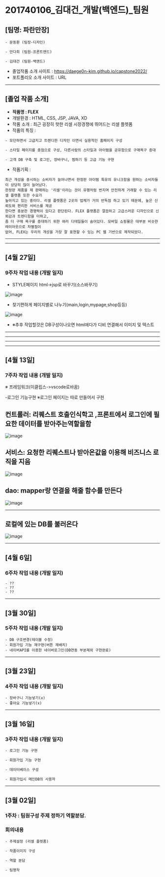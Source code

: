 # 201740106_김대건_개발(백엔드)_팀원
## [팀명: 파란만장]  

```
- 문동환 (팀장-디자인)  

- 안다희 (팀원-프론트앤드) 
 
- 김대건 (팀원-백앤드)
```
- 졸업작품 소개 사이트 : https://daege0n-kim.github.io/capstone2022/
- 포트폴리오 소개 사이트 : URL
---
## [졸업 작품 소개]
- __작품명 : FLEX__
- 개발환경 : HTML, CSS, JSP, JAVA, XD
- 작품 소개 : 최근 굉장히 핫한 리셀 시장경쟁에 뛰어드는 리셀 플렛폼
- 작품의 특징 : 
```
- 모던하면서 고급지고 트렌디한 디자인 이면서 실용적인 홈페이지 구성

- 스타일 페이지를 중점으로 구성, 다른사람의 스타일과 아이탬을 공유함으로 구매욕구 증대

- 고객 DB 구축 및 로그인, 장바구니, 찜하기 등 고급 기능 구현
```
- 작품기획 :  
```
최근 개성을 중시하는 소비자가 늘어나면서 한정판 아이템 특유의 유니크함을 원하는 소비자들이 상당히 많이 늘어났다.
한정판 제품을 제 판매하는 '리셀'이라는 것이 유행처럼 번지며 안전하게 거래할 수 있는 리셀 플랫폼 또한 수요가 
높아지고 있는 중이다. 리셀 플랫폼은 2곳의 업체가 거의 반독점 하고 있기 때문에, 높은 신뢰도와 편리한 서비스를 제공
한다면 충분한 경쟁력이 있다고 판단된다. FLEX 플랫폼은 깔끔하고 고급스러운 디자인으로 신뢰감과 트렌디함을 더하고, 
좀 더 구매 욕구를 증대하기 위한 여러 디테일들이 숨어있다. 모바일 쇼핑몰은 대부분 비슷한 레이아웃으로 차별점이
없어, FLEX는 우리의 개성을 가장 잘 표현할 수 있는 PC 웹 기반으로 제작되었다.
```




---  
---

## [4월 27일]
### 9주차 작업 내용 (개발 일지)

- STYLE페이지 html->jsp로 바꾸기(소스바꾸기)

![image](https://user-images.githubusercontent.com/70187585/166222996-6523ba6c-fc7d-42f0-b489-2b1ff7ccec33.png)


- 찾기편하게 페이지별로 나누기(main,login,mypage,shop등등)

![image](https://user-images.githubusercontent.com/70187585/166223145-d5ac3f75-68ab-484b-9604-b6ab15792b75.png)

- ※추후 작업할것은 DB구성이나오면 html에다가 디비 연결해서 이미지 및 텍스트 


---  
---





---  
---
## [4월 13일]
### 7주차 작업 내용 (개발 일지)

※ 프레임워크(이클립스->vscode로바꿈)

-로그인 기능구현
※로그인 페이지는 따로 만들어서 구현

## 컨트롤러: 리퀘스트 호출인식학고 ,프론트에서 로그인에 필요한 데이터를 받아주는역할을함
![image](https://user-images.githubusercontent.com/70187585/163704433-1139163b-6712-486f-b622-e89f7cdfa357.png)





## 서비스: 요청한 리퀘스트나 받아온값을 이용해 비즈니스 로직을 지음
![image](https://user-images.githubusercontent.com/70187585/163704521-79a4dc9d-6533-44b9-a711-39a7b533d7eb.png)






## dao: mapper랑 연결을 해줄 함수를 만든다
![image](https://user-images.githubusercontent.com/70187585/163704582-bd80f9df-daac-4fa7-90c3-801ae9c72870.png)






---
## 로컬에 있는 DB를 불러온다
![image](https://user-images.githubusercontent.com/70187585/163704600-4a04a438-5bd4-4579-a3c3-96f81d820202.png)

---


## [4월 6일]
### 6주차 작업 내용 (개발 일지)
```
- ??
- ??
- ??
```
---



## [3월 30일]
### 5주차 작업 내용 (개발 일지)
```
- DB 구조변경(테이블 수정)
- 회원가입 기능 재구현(버튼 재배치)
- 네이버API를 이용한 네이버로그인(DB연동 부분제외 구현완료)
```
---

## [3월 23일]
### 4주차 작업 내용 (개발 일지)
```
- 장바구니 기능넣기(x)
- 좋아요 기능넣기(x)
```
---
## [3월 16일]  
### 3주차 작업 내용 (개발 일지)
```
- 로그인 기능 구현

- 회원가입 기능 구현

- 데이터베이스 구성

- 회원가입시 메인DB의 사용자 
```
---
## [3월 02일]  
### 1주차 : 팀원구성 주제 정하기 역할분담.  
### 회의내용  
```
- 주제설정 (리셀 플렛폼)

- 작품이미지 구성

- 역할 분담

- 팀명작
```

